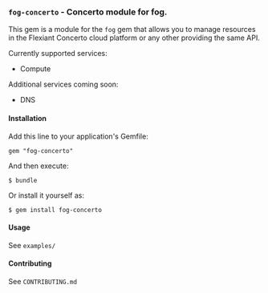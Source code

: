 ### `fog-concerto` - Concerto module for fog.

This gem is a module for the `fog` gem that allows you to manage resources in
the Flexiant Concerto cloud platform or any other providing the same API.

Currently supported services:
* Compute

Additional services coming soon:
* DNS

#### Installation

Add this line to your application's Gemfile:

    gem "fog-concerto"

And then execute:

    $ bundle

Or install it yourself as:

    $ gem install fog-concerto

#### Usage

See `examples/`

#### Contributing

See `CONTRIBUTING.md`

